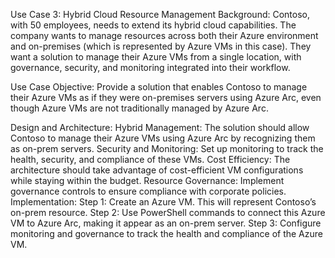 Use Case 3: Hybrid Cloud Resource Management
Background:
Contoso, with 50 employees, needs to extend its hybrid cloud capabilities. The company wants to manage resources across both their Azure environment and on-premises (which is represented by Azure VMs in this case). They want a solution to manage their Azure VMs from a single location, with governance, security, and monitoring integrated into their workflow.

Use Case Objective:
Provide a solution that enables Contoso to manage their Azure VMs as if they were on-premises servers using Azure Arc, even though Azure VMs are not traditionally managed by Azure Arc.

Design and Architecture:
Hybrid Management: The solution should allow Contoso to manage their Azure VMs using Azure Arc by recognizing them as on-prem servers.
Security and Monitoring: Set up monitoring to track the health, security, and compliance of these VMs.
Cost Efficiency: The architecture should take advantage of cost-efficient VM configurations while staying within the budget.
Resource Governance: Implement governance controls to ensure compliance with corporate policies.
Implementation:
Step 1: Create an Azure VM. This will represent Contoso’s on-prem resource.
Step 2: Use PowerShell commands to connect this Azure VM to Azure Arc, making it appear as an on-prem server.
Step 3: Configure monitoring and governance to track the health and compliance of the Azure VM.
